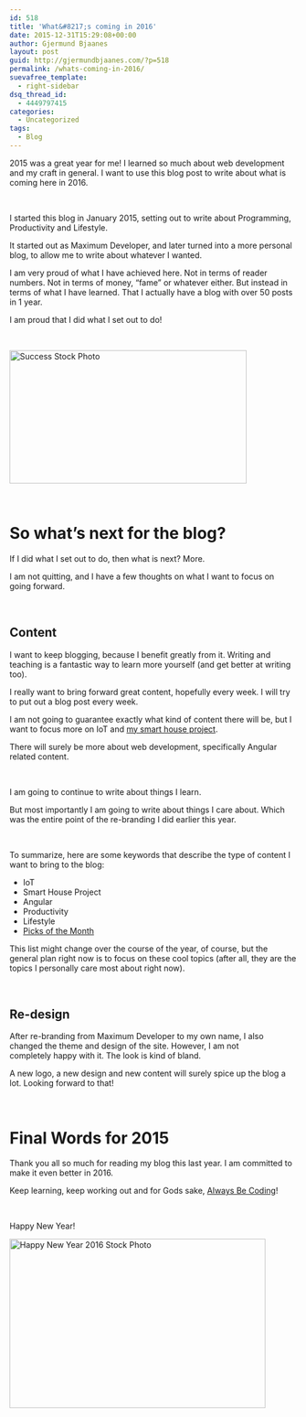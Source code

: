 ```yaml
---
id: 518
title: 'What&#8217;s coming in 2016'
date: 2015-12-31T15:29:08+00:00
author: Gjermund Bjaanes
layout: post
guid: http://gjermundbjaanes.com/?p=518
permalink: /whats-coming-in-2016/
suevafree_template:
  - right-sidebar
dsq_thread_id:
  - 4449797415
categories:
  - Uncategorized
tags:
  - Blog
---
```

2015 was a great year for me! I learned so much about web development and my craft in general. I want to use this blog post to write about what is coming here in 2016.

<!--more-->
&nbsp;

I started this blog in January 2015, setting out to write about Programming, Productivity and Lifestyle.

It started out as Maximum Developer, and later turned into a more personal blog, to allow me to write about whatever I wanted.

I am very proud of what I have achieved here. Not in terms of reader numbers. Not in terms of money, &#8220;fame&#8221; or whatever either. But instead in terms of what I have learned. That I actually have a blog with over 50 posts in 1 year.

I am proud that I did what I set out to do!

&nbsp;

<a href="http://gjermundbjaanes.com/wp-content/uploads/2015/12/Depositphotos_36606389_s-2015.jpg" rel="attachment wp-att-519"><img class="alignnone wp-image-519" src="http://gjermundbjaanes.com/wp-content/uploads/2015/12/Depositphotos_36606389_s-2015.jpg" alt="Success Stock Photo" width="415" height="233" /></a>

&nbsp;

# So what&#8217;s next for the blog?

If I did what I set out to do, then what is next? More.

I am not quitting, and I have a few thoughts on what I want to focus on going forward.

&nbsp;

## Content

I want to keep blogging, because I benefit greatly from it. Writing and teaching is a fantastic way to learn more yourself (and get better at writing too).

I really want to bring forward great content, hopefully every week. I will try to put out a blog post every week.

I am not going to guarantee exactly what kind of content there will be, but I want to focus more on IoT and <a href="http://gjermundbjaanes.com/tag/smart-home-series/" target="_blank">my smart house project</a>.

There will surely be more about web development, specifically Angular related content.

&nbsp;

I am going to continue to write about things I learn.

But most importantly I am going to write about things I care about. Which was the entire point of the re-branding I did earlier this year.

&nbsp;

To summarize, here are some keywords that describe the type of content I want to bring to the blog:

  * IoT
  * Smart House Project
  * Angular
  * Productivity
  * Lifestyle
  * <a href="http://gjermundbjaanes.com/tag/picks-of-the-month/" target="_blank">Picks of the Month</a>

This list might change over the course of the year, of course, but the general plan right now is to focus on these cool topics (after all, they are the topics I personally care most about right now).

&nbsp;

## Re-design

After re-branding from Maximum Developer to my own name, I also changed the theme and design of the site. However, I am not completely happy with it. The look is kind of bland.

A new logo, a new design and new content will surely spice up the blog a lot. Looking forward to that!

&nbsp;

# Final Words for 2015

Thank you all so much for reading my blog this last year. I am committed to make it even better in 2016.

Keep learning, keep working out and for Gods sake, <a href="http://gjermundbjaanes.com/the-most-important-habit-to-become-a-great-developer/" target="_blank">Always Be Coding</a>!

&nbsp;

Happy New Year!

<a href="http://gjermundbjaanes.com/wp-content/uploads/2015/12/Depositphotos_81954556_s-2015.jpg" rel="attachment wp-att-521"><img class="alignnone wp-image-521" src="http://gjermundbjaanes.com/wp-content/uploads/2015/12/Depositphotos_81954556_s-2015.jpg" alt="Happy New Year 2016 Stock Photo" width="448" height="296" /></a>

<div class="addtoany_share_save_container addtoany_content_bottom">
  <div class="a2a_kit a2a_kit_size_32 addtoany_list a2a_target" id="wpa2a_56">
    <a class="a2a_button_facebook" href="http://www.addtoany.com/add_to/facebook?linkurl=http%3A%2F%2Fgjermundbjaanes.com%2Fwhats-coming-in-2016%2F&linkname=What%E2%80%99s%20coming%20in%202016" title="Facebook" rel="nofollow" target="_blank"></a><a class="a2a_button_twitter" href="http://www.addtoany.com/add_to/twitter?linkurl=http%3A%2F%2Fgjermundbjaanes.com%2Fwhats-coming-in-2016%2F&linkname=What%E2%80%99s%20coming%20in%202016" title="Twitter" rel="nofollow" target="_blank"></a><a class="a2a_button_google_plus" href="http://www.addtoany.com/add_to/google_plus?linkurl=http%3A%2F%2Fgjermundbjaanes.com%2Fwhats-coming-in-2016%2F&linkname=What%E2%80%99s%20coming%20in%202016" title="Google+" rel="nofollow" target="_blank"></a><a class="a2a_dd addtoany_share_save" href="https://www.addtoany.com/share"></a>
  </div>
</div>
